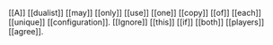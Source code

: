 [[A]] [[dualist]] [[may]] [[only]] [[use]] [[one]] [[copy]] [[of]] [[each]] [[unique]] [[configuration]]. [[Ignore]] [[this]] [[if]] [[both]] [[players]] [[agree]].